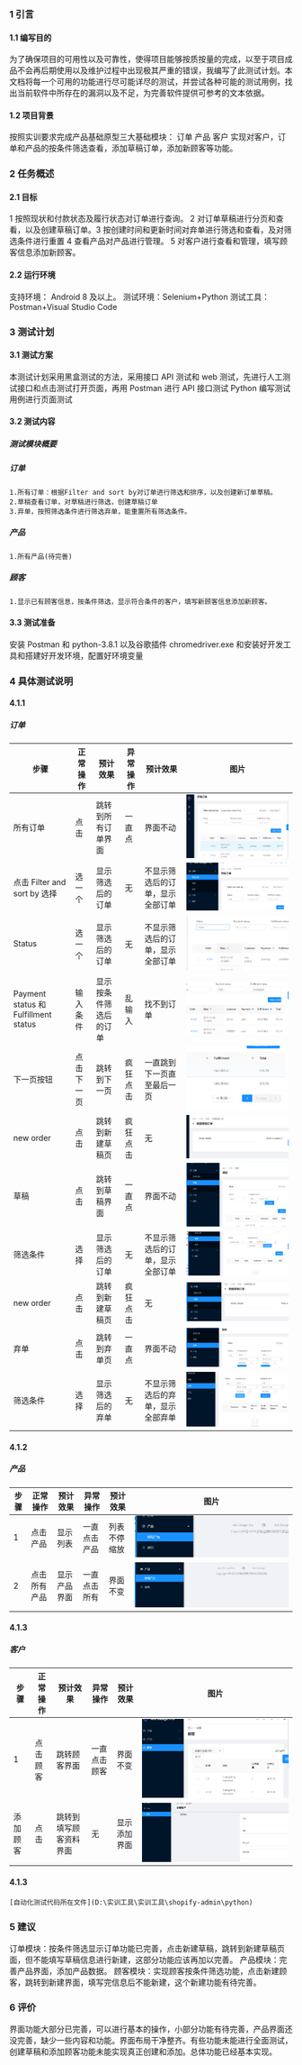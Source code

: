 ### 1 引言

#### 1.1 编写目的

为了确保项目的可用性以及可靠性，使得项目能够按质按量的完成，以至于项目成品不会再后期使用以及维护过程中出现极其严重的错误，我编写了此测试计划。本文档将每一个可用的功能进行尽可能详尽的测试，并尝试各种可能的测试用例，找出当前软件中所存在的漏洞以及不足，为完善软件提供可参考的文本依据。

#### 1.2 项目背景

按照实训要求完成产品基础原型三大基础模块： 订单 产品 客户 实现对客户，订单和产品的按条件筛选查看，添加草稿订单，添加新顾客等功能。

### 2 任务概述

#### 2.1 目标

1 按照现状和付款状态及履行状态对订单进行查询。 2 对订单草稿进行分页和查看，以及创建草稿订单。3 按创建时间和更新时间对弃单进行筛选和查看，及对筛选条件进行重置 4 查看产品对产品进行管理。 5 对客户进行查看和管理，填写顾客信息添加新顾客。

#### 2.2 运行环境

支持环境： Android 8 及以上。 测试环境：Selenium+Python 测试工具：Postman+Visual Studio Code

### 3 测试计划

#### 3.1 测试方案

本测试计划采用黑盒测试的方法，采用接口 API 测试和 web 测试，先进行人工测试接口和点击测试打开页面，再用 Postman 进行 API 接口测试 Python 编写测试用例进行页面测试

#### 3.2 测试内容

##### 测试模块概要

##### 订单

    1.所有订单：根据Filter and sort by对订单进行筛选和排序，以及创建新订单草稿。
    2.草稿查看订单，对草稿进行筛选，创建草稿订单
    3.弃单，按照筛选条件进行筛选弃单，能重置所有筛选条件。

##### 产品

    1.所有产品(待完善)

##### 顾客

    1.显示已有顾客信息，按条件筛选，显示符合条件的客户，填写新顾客信息添加新顾客。

#### 3.3 测试准备

安装 Postman 和 python-3.8.1 以及谷歌插件 chromedriver.exe 和安装好开发工具和搭建好开发环境，配置好环境变量

### 4 具体测试说明

#### 4.1.1

##### 订单

| 步骤 | 正常操作 | 预计效果 | 异常操作 | 预计效果 | 图片 |
| --- | --- | --- | --- | --- | --- |
| 所有订单 | 点击 | 跳转到所有订单界面 | 一直点 | 界面不动 | ![](https://github.com/85208520/shopify-admin/blob/zengde/python/1.1.png) |
| 点击 Filter and sort by 选择 | 选一个 | 显示筛选后的订单 | 无 | 不显示筛选后的订单，显示全部订单 | ![](https://github.com/85208520/shopify-admin/blob/zengde/python/1.png) |
| Status | 选一个 | 显示筛选后的订单 | 无 | 不显示筛选后的订单，显示全部订单 | ![](https://github.com/85208520/shopify-admin/blob/zengde/python/2.png) |
| Payment status 和 Fulfillment status | 输入条件 | 显示按条件筛选后的订单 | 乱输入 | 找不到订单 | ![](https://github.com/85208520/shopify-admin/blob/zengde/python/3.png) |
| 下一页按钮 | 点击下一页 | 跳转到下一页 | 疯狂点击 | 一直跳到下一页直至最后一页 | ![](https://github.com/85208520/shopify-admin/blob/zengde/python/4.png) |
| new order | 点击 | 跳转到新建草稿页 | 疯狂点击 | 无 | ![](https://github.com/85208520/shopify-admin/blob/zengde/python/5.png) |
| 草稿 | 点击 | 跳转到草稿界面 | 一直点 | 界面不动 | ![](https://github.com/85208520/shopify-admin/blob/zengde/python/6.png) |
| 筛选条件 | 选择 | 显示筛选后的订单 | 无 | 不显示筛选后的订单，显示全部订单 | ![](https://github.com/85208520/shopify-admin/blob/zengde/python/7.png) |
| new order | 点击 | 跳转到新建草稿页 | 疯狂点击 | 无 | ![](https://github.com/85208520/shopify-admin/blob/zengde/python/8.png) |
| 弃单 | 点击 | 跳转到弃单页 | 一直点 | 界面不动 | ![](https://github.com/85208520/shopify-admin/blob/zengde/python/9.png) |
| 筛选条件 | 选择 | 显示筛选后的弃单 | 无 | 不显示筛选后的弃单，显示全部弃单 | ![](https://github.com/85208520/shopify-admin/blob/zengde/python/10.png) |

#### 4.1.2

##### 产品

| 步骤 | 正常操作     | 预计效果     | 异常操作     | 预计效果     | 图片               |
| ---- | ------------ | ------------ | ------------ | ------------ | ------------------ |
| 1    | 点击产品     | 显示列表     | 一直点击产品 | 列表不停缩放 | ![](python\11.png) |
| 2    | 点击所有产品 | 显示产品界面 | 一直点击所有 | 界面不变     | ![](python\12.png) |

#### 4.1.3

##### 客户

| 步骤     | 正常操作 | 预计效果               | 异常操作     | 预计效果     | 图片               |
| -------- | -------- | ---------------------- | ------------ | ------------ | ------------------ |
| 1        | 点击顾客 | 跳转顾客界面           | 一直点击顾客 | 界面不变     | ![](python\13.png) |
| 添加顾客 | 点击     | 跳转到填写顾客资料界面 | 无           | 显示添加界面 | ![](python\14.png) |

#### 4.1.3

    [自动化测试代码所在文件](D:\实训工具\实训工具\shopify-admin\python)

### 5 建议

订单模块：按条件筛选显示订单功能已完善，点击新建草稿，跳转到新建草稿页面，但不能填写草稿信息进行新建，这部分功能应该再加以完善。 产品模块：完善产品界面，添加产品数据。 顾客模块：实现顾客按条件筛选功能，点击新建顾客，跳转到新建界面，填写完信息后不能新建，这个新建功能有待完善。

### 6 评价

界面功能大部分已完善，可以进行基本的操作，小部分功能有待完善，产品界面还没完善，缺少一些内容和功能。界面布局干净整齐。有些功能未能进行全面测试，创建草稿和添加顾客功能未能实现真正创建和添加。总体功能已经基本实现。
